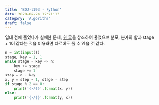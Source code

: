 ```yaml
---
title: 'BOJ-1193 - Python'
date: 2020-06-24 12:21:13
category: 'Algorithm'
draft: false
---
```

입대 전에 풀었다가 실패한 문제, [위 글](https://wlstyql.tistory.com/53)을 참조하여 풀었으며 분모, 분자의 합과 stage + 1이 같다는 것을 이용하면 다르게도 풀 수 있을 것 같다.
```python
n = int(input())
stage, key = 1, 1
while stage + key <= n:
    key += stage
    stage += 1
step = n - key
x, y = step + 1, stage - step
if stage % 2 == 0:
    print('{}/{}'.format(x, y))
else:
    print('{}/{}'.format(y, x))

```